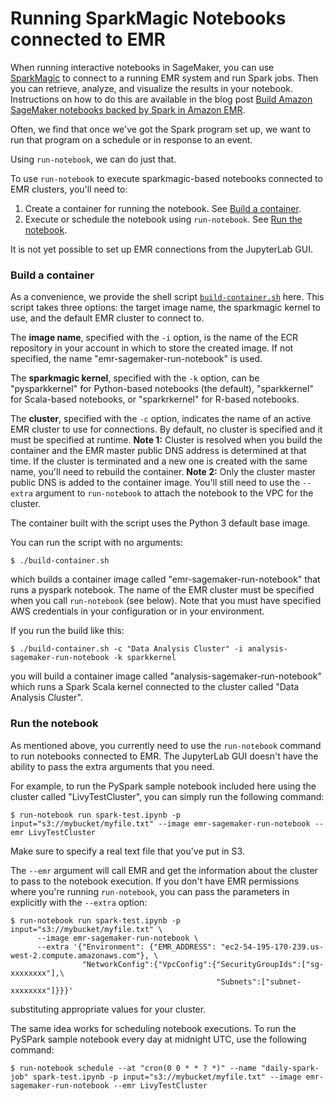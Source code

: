 # Running SparkMagic Notebooks connected to EMR

When running interactive notebooks in SageMaker, you can use [SparkMagic][SparkMagic] to connect to a running EMR system and run Spark jobs. Then you can retrieve, analyze, and visualize the results in your notebook. Instructions on how to do this are available in the blog post [Build Amazon SageMaker notebooks backed by Spark in Amazon EMR][SageMakerNotebook-SparkMagic].

Often, we find that once we've got the Spark program set up, we want to run that program on a schedule or in response to an event.  

Using `run-notebook`, we can do just that.

To use `run-notebook` to execute sparkmagic-based notebooks connected to EMR clusters, you'll need to:

1. Create a container for running the notebook. See [Build a container](#build-a-container).
2. Execute or schedule the notebook using `run-notebook`. See [Run the notebook](#run-the-notebook).

It is not yet possible to set up EMR connections from the JupyterLab GUI.

[SparkMagic]: https://github.com/jupyter-incubator/sparkmagic
[SageMakerNotebook-SparkMagic]: https://aws.amazon.com/blogs/machine-learning/build-amazon-sagemaker-notebooks-backed-by-spark-in-amazon-emr/

### Build a container

As a convenience, we provide the shell script [`build-container.sh`](build-container.sh) here. This script takes three options: the target image name, the sparkmagic kernel to use, and the default EMR cluster to connect to.

The __image name__, specified with the `-i` option, is the name of the ECR repository in your account in which to store the created image. If not specified, the name "emr-sagemaker-run-notebook" is used.

The __sparkmagic kernel__, specified with the `-k` option, can be "pysparkkernel" for Python-based notebooks (the default), "sparkkernel" for Scala-based notebooks, or "sparkrkernel" for R-based notebooks. 

The __cluster__, specified with the `-c` option, indicates the name of an active EMR cluster to use for connections. By default, no cluster is specified and it must be specified at runtime. __Note 1:__ Cluster is resolved when you build the container and the EMR master public DNS address is determined at that time. If the cluster is terminated and a new one is created with the same name, you'll need to rebuild the container. __Note 2:__ Only the cluster master public DNS is added to the container image. You'll still need to use the `--extra` argument to `run-notebook` to attach the notebook to the VPC for the cluster.

The container built with the script uses the Python 3 default base image.

You can run the script with no arguments:

```shell
$ ./build-container.sh
```

which builds a container image called "emr-sagemaker-run-notebook" that runs a pyspark notebook. The name of the EMR cluster must be specified when you call `run-notebook` (see below). Note that you must have specified AWS credentials in your configuration or in your environment.

If you run the build like this:

```shell
$ ./build-container.sh -c "Data Analysis Cluster" -i analysis-sagemaker-run-notebook -k sparkkernel
```

you will build a container image called "analysis-sagemaker-run-notebook" which runs a Spark Scala kernel connected to the cluster called "Data Analysis Cluster".

[1]: https://github.com/jupyter/docker-stacks/tree/master/r-notebook

### Run the notebook

As mentioned above, you currently need to use the `run-notebook` command to run notebooks connected to EMR. The JupyterLab GUI doesn't have the ability to pass the extra arguments that you need.

For example, to run the PySpark sample notebook included here using the cluster called "LivyTestCluster", you can simply run the following command:

```shell
$ run-notebook run spark-test.ipynb -p input="s3://mybucket/myfile.txt" --image emr-sagemaker-run-notebook --emr LivyTestCluster
```

Make sure to specify a real text file that you've put in S3.

The `--emr` argument will call EMR and get the information about the cluster to pass to the notebook execution. If you don't have EMR permissions where you're running `run-notebook`, you can pass the parameters in explicitly with the `--extra` option:

```shell
$ run-notebook run spark-test.ipynb -p input="s3://mybucket/myfile.txt" \
      --image emr-sagemaker-run-notebook \
      --extra '{"Environment": {"EMR_ADDRESS": "ec2-54-195-170-239.us-west-2.compute.amazonaws.com"}, \
                "NetworkConfig":{"VpcConfig":{"SecurityGroupIds":["sg-xxxxxxxx"],\
                                              "Subnets":["subnet-xxxxxxxx"]}}}'
```

substituting appropriate values for your cluster.

The same idea works for scheduling notebook executions. To run the PySPark sample notebook every day at midnight UTC, use the following command:

```shell
$ run-notebook schedule --at "cron(0 0 * * ? *)" --name "daily-spark-job" spark-test.ipynb -p input="s3://mybucket/myfile.txt" --image emr-sagemaker-run-notebook --emr LivyTestCluster
```
